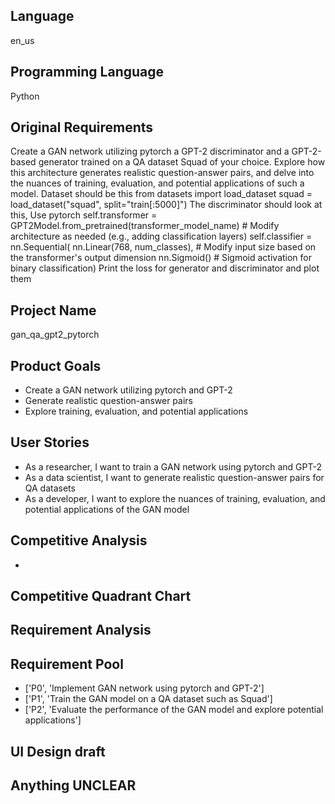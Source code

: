 ## Language

en_us

## Programming Language

Python

## Original Requirements

Create a GAN network utilizing pytorch a GPT-2 discriminator and a GPT-2-based generator trained on a QA dataset Squad of your choice. Explore how this architecture generates realistic question-answer pairs, and delve into the nuances of training, evaluation, and potential applications of such a model. Dataset should be this from datasets import load_dataset squad = load_dataset("squad", split="train[:5000]") The discriminator should look at this, Use pytorch self.transformer = GPT2Model.from_pretrained(transformer_model_name) # Modify architecture as needed (e.g., adding classification layers) self.classifier = nn.Sequential( nn.Linear(768, num_classes), # Modify input size based on the transformer's output dimension nn.Sigmoid() # Sigmoid activation for binary classification) Print the loss for generator and discriminator and plot them

## Project Name

gan_qa_gpt2_pytorch

## Product Goals

- Create a GAN network utilizing pytorch and GPT-2
- Generate realistic question-answer pairs
- Explore training, evaluation, and potential applications

## User Stories

- As a researcher, I want to train a GAN network using pytorch and GPT-2
- As a data scientist, I want to generate realistic question-answer pairs for QA datasets
- As a developer, I want to explore the nuances of training, evaluation, and potential applications of the GAN model

## Competitive Analysis

- 

## Competitive Quadrant Chart



## Requirement Analysis



## Requirement Pool

- ['P0', 'Implement GAN network using pytorch and GPT-2']
- ['P1', 'Train the GAN model on a QA dataset such as Squad']
- ['P2', 'Evaluate the performance of the GAN model and explore potential applications']

## UI Design draft



## Anything UNCLEAR



